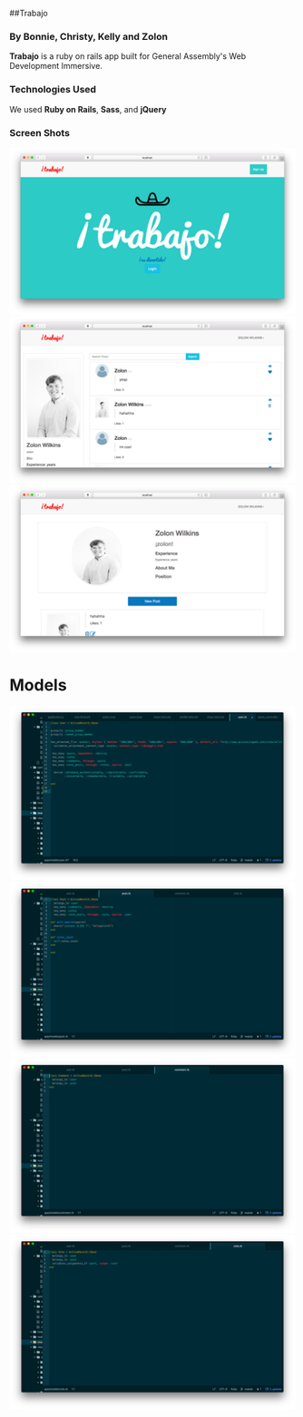 ##Trabajo

### By Bonnie, Christy, Kelly and Zolon
**Trabajo** is a ruby on rails app built for General Assembly's Web Development Immersive. 

### Technologies Used
We used **Ruby on Rails**, **Sass**, and **jQuery**

### Screen Shots
![alt text](app/assets/images/home.png "home")
![alt text](app/assets/images/index.png "home")
![alt text](app/assets/images/prof.png "home")
# Models
![alt text](app/assets/images/user.png "user")
![alt text](app/assets/images/post.png "post")
![alt text](app/assets/images/comment.png "comment")
![alt text](app/assets/images/vote.png "vote")


